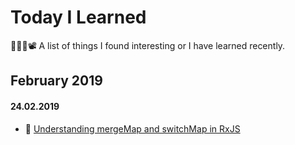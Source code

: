 # Today I Learned

👨‍💻📖📽 A list of things I found interesting or I have learned recently.

## February 2019

#### 24.02.2019

- 📖 [Understanding mergeMap and switchMap in RxJS](https://netbasal.com/understanding-mergemap-and-switchmap-in-rxjs-13cf9c57c885)
